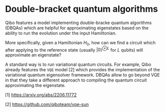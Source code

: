 # Double-bracket quantum algorithms

Qibo features a model implementing double-bracke quantum algorithms (DBQAs) which are helpful for approximating eigenstates based on the ability to run the evolution under the input Hamiltonian.

More specifically, given a Hamiltonian $H_0$, how can we find a circuit which after applying to the reference state (usually $|0\rangle^{\otimes L}$ for $L$ qubits) will approximate an eigenstate?

A standard way is to run variational quantum circuits. For example, Qibo already features  the `VQE` model [2] which provides the implementation of the variational quantum eigensolver framework.
DBQAs allow to go beyond VQE in that they take a different approach to compiling the quantum circuit approximating the eigenstate.

[1] https://arxiv.org/abs/2206.11772

[2] https://github.com/qiboteam/vqe-sun
